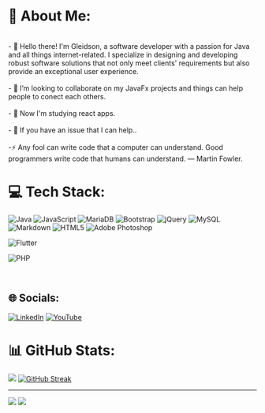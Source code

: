 # 💫 About Me:
<br>
- 🤖 Hello there! I'm Gleidson, a software developer with a passion for Java and all things internet-related. I specialize in designing and developing robust software solutions that not only meet clients' requirements but also provide an exceptional user experience.
 <br><br>
- 👯 I’m looking to collaborate on my JavaFx projects and things can help people to conect each others.
 <br><br>
- 🤔 Now I'm studying react apps.
 <br><br>
- 💬 If you have an issue that I can help.. 
 <br><br>
-⚡ Any fool can write code that a computer can understand. Good programmers write code that humans can understand. ― Martin Fowler.




# 💻 Tech Stack:

![Java](https://img.shields.io/badge/java-%23ED8B00.svg?style=for-the-badge&logo=java&logoColor=white)
![JavaScript](https://img.shields.io/badge/javascript-%23323330.svg?style=for-the-badge&logo=javascript&logoColor=%23F7DF1E) 
![MariaDB](https://img.shields.io/badge/MariaDB-003545?style=for-the-badge&logo=mariadb&logoColor=white)
![Bootstrap](https://img.shields.io/badge/bootstrap-%23563D7C.svg?style=for-the-badge&logo=bootstrap&logoColor=white)
![jQuery](https://img.shields.io/badge/jquery-%230769AD.svg?style=for-the-badge&logo=jquery&logoColor=white)
![MySQL](https://img.shields.io/badge/mysql-%2300f.svg?style=for-the-badge&logo=mysql&logoColor=white) 
![Markdown](https://img.shields.io/badge/markdown-%23000000.svg?style=for-the-badge&logo=markdown&logoColor=white) 
![HTML5](https://img.shields.io/badge/html5-%23E34F26.svg?style=for-the-badge&logo=html5&logoColor=white) 
![Adobe Photoshop](https://img.shields.io/badge/adobephotoshop-%2331A8FF.svg?style=for-the-badge&logo=adobephotoshop&logoColor=white)

  ![Flutter](https://img.shields.io/badge/Flutter-%2302569B.svg?style=for-the-badge&logo=Flutter&logoColor=white)
 


 ![PHP](https://img.shields.io/badge/php-%23777BB4.svg?style=for-the-badge&logo=php&logoColor=white)


<br>
<!-- ![](https://github-readme-stats.vercel.app/api/top-langs/?username=gleidsonmt&theme=dark&hide_border=false&include_all_commits=true&count_private=true&layout=compact) -->

## 🌐 Socials:
[![LinkedIn](https://img.shields.io/badge/LinkedIn-%230077B5.svg?logo=linkedin&logoColor=white)](https://linkedin.com/in/gleidson-neves-da-silveira-50353a1b2)
[![YouTube](https://img.shields.io/badge/YouTube-%23FF0000.svg?logo=YouTube&logoColor=white)](https://youtube.com/@@gleidsonneves5895) 


# 📊 GitHub Stats:
![](https://github-readme-stats.vercel.app/api?username=gleidsonmt&theme=dark&border_color=000000&card_width=1000&include_all_commits=true&count_private=true)
[![GitHub Streak](https://streak-stats.demolab.com?user=gleidsonmt&theme=dark&hide_border=true&card_width=1000)](https://git.io/streak-stats)</br>

---
[![](https://visitcount.itsvg.in/api?id=gleidsonmt&icon=0&color=1)](https://visitcount.itsvg.in)
<img src='https://gleidsonmt.github.io/img/man.jpg'>
<!-- Proudly created with GPRM ( https://gprm.itsvg.in ) -->
 
